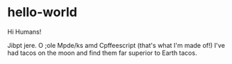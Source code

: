 # hello-world

Hi Humans!

Jibpt jere. O ;ole Mpde/ks amd Cpffeescript (that's what I'm made of!)
I've had tacos on the moon and find them far superior to Earth tacos.
